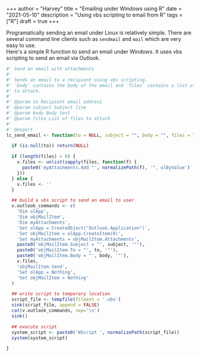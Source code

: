 +++
author = "Harvey"
title = "Emailing under Windows using R"
date = "2021-05-10"
description = "Using vbs scripting to email from R"
tags = ["R"]
draft = true
+++

Programatically sending an email under Linux is relatively simple.  There are several command line clients such as `sendmail` and `mail` which are very easy to use.  
Here's a simple R function to send an email under Windows.  It uses vbs scripting to send an email via Outlook.

```r
#' Send an email with attachments
#'
#' Sends an email to a recipient using vbs scripting.
#' `body` contains the body of the email and `files` contains a list of files
#' to attach.
#'
#' @param to Recipient email address
#' @param subject Subject line
#' @param body Body text
#' @param files List of files to attach
#'
#' @export
lc_send_email <- function(to = NULL, subject = "", body = "", files = list()) {

  if (is.null(to)) return(NULL)

  if (length(files) > 0) {
    v.files <- unlist(sapply(files, function(f) {
      paste0('myAttachments.Add "', normalizePath(f), '", olByValue')
    }))
  } else {
    v.files <- ''
  }

  ## build a vbs script to send an email to user
  v.outlook_commands <- c(
    'Dim olApp',
    'Dim objMailItem',
    'Dim myAttachments',
    'Set olApp = CreateObject("Outlook.Application")',
    'Set objMailItem = olApp.CreateItem(0)',
    'Set myAttachments = objMailItem.Attachments',
    paste0('objMailItem.Subject = "', subject, '"'),
    paste0('objMailItem.To = "', to, '"'),
    paste0('objMailItem.Body = "', body, '"'),
    v.files,
    'objMailItem.Send',
    'Set olApp = Nothing',
    'Set objMailItem = Nothing'
  )

  ## write script to temporary location
  script_file <- tempfile(fileext = '.vbs')
  sink(script_file, append = FALSE)
  cat(v.outlook_commands, sep='\n')
  sink()

  ## execute script
  system_script <- paste0('WScript ', normalizePath(script_file))
  system(system_script)

}
```